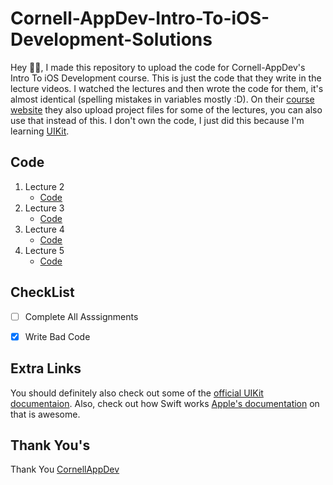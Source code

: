 # Cornell-AppDev-Intro-To-iOS-Development-Solutions
 
Hey 👋🏻, I made this repository to upload the code for Cornell-AppDev's Intro To iOS Development course. This is just the code that they write in the lecture videos. I watched the lectures and then wrote the code for them, it's almost identical (spelling mistakes in variables mostly :D). On their [course website](https://ios-course.cornellappdev.com) they also upload project files for some of the lectures, you can also use that instead of this. I don't own the code, I just did this because I'm learning [UIKit](https://developer.apple.com/documentation/uikit/about_app_development_with_uikit). 
 
## Code 
 
1. Lecture 2 
    - [Code](https://github.com/OneUpWallStreet/Cornell-AppDev-Intro-To-iOS-Development-Solutions/tree/master/Lecture%202%20-%20UIKit%20and%20AutoLayout)
2. Lecture 3
    - [Code](https://github.com/OneUpWallStreet/Cornell-AppDev-Intro-To-iOS-Development-Solutions/tree/master/Lecture%203%20-%20Navigation%2C%20MVC%2C%20Delegation)
3. Lecture 4 
    - [Code](https://github.com/OneUpWallStreet/Cornell-AppDev-Intro-To-iOS-Development-Solutions/tree/master/Lecture%204%20-%20UITableView)
4. Lecture 5
    - [Code](https://github.com/OneUpWallStreet/Cornell-AppDev-Intro-To-iOS-Development-Solutions/tree/master/Lecture%205%20-%20UICollectionView)
 
## CheckList
 
- [ ] Complete All Asssignments 
- [x] Write Bad Code
 
 
## Extra Links
 
You should definitely also check out some of the [official UIKit documentaion](https://developer.apple.com/documentation/uikit/).
Also, check out how Swift works [Apple's documentation](https://swift.org/documentation/) on that is awesome. 
 
## Thank You's
 
Thank You [CornellAppDev](https://www.cornellappdev.com)
